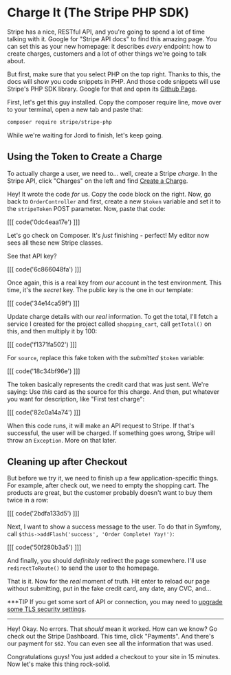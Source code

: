# Charge It (The Stripe PHP SDK)

Stripe has a nice, RESTful API, and you're going to spend a lot of time talking with
it. Google for "Stripe API docs" to find this amazing page. You can set this as your
new homepage: it describes *every* endpoint: how to create charges, customers and
a lot of other things we're going to talk about.

But first, make sure that you select PHP on the top right. Thanks to this, the docs
will show you code snippets in PHP. And those code snippets will use Stripe's PHP
SDK library. Google for that and open its [Github Page][php_sdk].

First, let's get this guy installed. Copy the composer require line, move over to
your terminal, open a new tab and paste that:

```bash
composer require stripe/stripe-php
```

While we're waiting for Jordi to finish, let's keep going.

## Using the Token to Create a Charge

To actually charge a user, we need to... well, create a Stripe *charge*. In the Stripe
API, click "Charges" on the left and find [Create a Charge][create_charge].

Hey! It wrote the code *for* us. Copy the code block on the right. Now, go back
to `OrderController` and first, create a new `$token` variable and set it to the
`stripeToken` POST parameter. Now, paste that code:

[[[ code('0dc4eaa17e') ]]]

Let's go check on Composer. It's *just* finishing - perfect! My editor now sees
all these new Stripe classes.

See that API key?

[[[ code('6c866048fa') ]]]

Once again, this is a real key from *our* account in the test environment. This time,
it's the *secret* key. The public key is the one in our template:

[[[ code('34e14ca59f') ]]]

Update charge details with our *real* information. To get the total, I'll fetch a
service I created for the project called `shopping_cart`, call `getTotal()` on this,
and then multiply it by 100:

[[[ code('f1371fa502') ]]]

For `source`, replace this fake token with the *submitted* `$token` variable:

[[[ code('18c34bf96e') ]]]

The token basically represents the credit card that was just sent. We're saying:
Use *this* card as the source for this charge. And then, put whatever you want for
description, like "First test charge":

[[[ code('82c0a14a74') ]]]

When this code runs, it will make an API request to Stripe. If that's successful,
the user will be charged. If something goes wrong, Stripe will throw an `Exception`.
More on that later.

## Cleaning up after Checkout

But before we try it, we need to finish up a few application-specific things. For
example, after check out, we need to empty the shopping cart. The products are great,
but the customer probably doesn't want to buy them twice in a row:

[[[ code('2bdfa133d5') ]]]

Next, I want to show a success message to the user. To do that in Symfony, call
`$this->addFlash('success', 'Order Complete! Yay!')`:

[[[ code('50f280b3a5') ]]]

And finally, you should *definitely* redirect the page somewhere. I'll use
`redirectToRoute()` to send the user to the homepage.

That is it. Now for the *real* moment of truth. Hit enter to reload our page without
submitting, put in the fake credit card, any date, any CVC, and...

***TIP
If you get some sort of API or connection, you may need to [upgrade some TLS security settings][upgrade_tls].
***

Hey! Okay. No errors. That *should* mean it worked. How can we know? Go check out
the Stripe Dashboard. This time, click "Payments". And there's our payment for `$62`.
You can even see all the information that was used.

Congratulations guys! You just added a checkout to your site in 15 minutes. Now let's
make this thing rock-solid.


[php_sdk]: https://github.com/stripe/stripe-php
[create_charge]: https://stripe.com/docs/api#create_charge
[upgrade_tls]: https://support.stripe.com/questions/how-do-i-upgrade-my-stripe-integration-from-tls-1-0-to-tls-1-2#php
